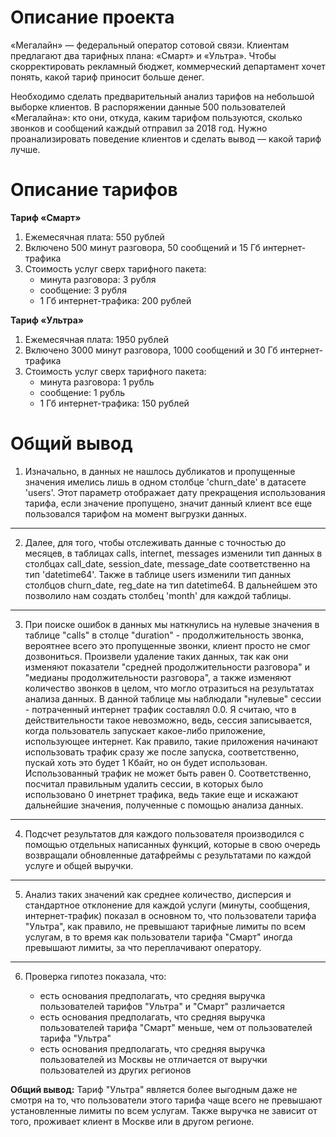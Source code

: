 # Описание проекта

«Мегалайн» — федеральный оператор сотовой связи. Клиентам предлагают два тарифных плана: «Смарт» и «Ультра». Чтобы скорректировать рекламный бюджет, коммерческий департамент хочет понять, какой тариф приносит больше денег.

Необходимо сделать предварительный анализ тарифов на небольшой выборке клиентов. В распоряжении данные 500 пользователей «Мегалайна»: кто они, откуда, каким тарифом пользуются, сколько звонков и сообщений каждый отправил за 2018 год. Нужно проанализировать поведение клиентов и сделать вывод — какой тариф лучше.

# Описание тарифов

**Тариф «Смарт»**

1. Ежемесячная плата: 550 рублей
2. Включено 500 минут разговора, 50 сообщений и 15 Гб интернет-трафика
3. Стоимость услуг сверх тарифного пакета:
    * минута разговора: 3 рубля
    * сообщение: 3 рубля
    * 1 Гб интернет-трафика: 200 рублей

**Тариф «Ультра»**

1. Ежемесячная плата: 1950 рублей
2. Включено 3000 минут разговора, 1000 сообщений и 30 Гб интернет-трафика
3. Стоимость услуг сверх тарифного пакета:
    * минута разговора: 1 рубль
    * сообщение: 1 рубль
    * 1 Гб интернет-трафика: 150 рублей
    
# Общий вывод

1. Изначально, в данных не нашлось дубликатов и пропущенные значения имелись лишь в одном столбце 'churn_date' в датасете 'users'. Этот параметр отображает дату прекращения использования тарифа, если значение пропущено, значит данный клиент все еще пользовался тарифом на момент выгрузки данных.

--------------------------------------------------------------------------

2. Далее, для того, чтобы отслеживать данные с точностью до месяцев, в таблицах calls, internet, messages изменили тип данных в столбцах call_date, session_date, message_date соответственно на тип 'datetime64'. Также в таблице users изменили тип данных столбцов churn_date, reg_date на тип datetime64. В дальнейшем это позволило нам создать столбец 'month' для каждой таблицы.

--------------------------------------------------------------------------

3. При поиске ошибок в данных мы наткнулись на нулевые значения в таблице "calls" в столце "duration" - продолжительность звонка, вероятнее всего это пропущенные звонки, клиент просто не смог дозвониться. Произвели удаление таких данных, так как они изменяют показатели "средней продолжительности разговора" и "медианы продолжительности разговора", а также изменяют количество звонков в целом, что могло отразиться на результатах анализа данных. В данной таблице мы наблюдали "нулевые" сессии - потраченный интернет трафик составлял 0.0. Я считаю, что в действительности такое невозможно, ведь, сессия записывается, когда пользователь запускает какое-либо приложение, использующее интернет. Как правило, такие приложения начинают использовать трафик сразу же после запуска, соответственно, пускай хоть это будет 1 Кбайт, но он будет использован. Использованный трафик не может быть равен 0. Соответственно, посчитал правильным удалить сессии, в которых было использовано 0 инетрнет трафика, ведь такие еще и искажают дальнейшие значения, полученные с помощью анализа данных.

--------------------------------------------------------------------------

4. Подсчет результатов для каждого пользователя производился с помощью отдельных написанных функций, которые в свою очередь возвращали обновленные датафреймы с результатами по каждой услуге и общей выручки.

--------------------------------------------------------------------------

5. Анализ таких значений как среднее количество, дисперсия и стандартное отклонение для каждой услуги (минуты, сообщения, интернет-трафик) показал в основном то, что пользователи тарифа "Ультра", как правило, не превышают тарифные лимиты по всем услугам, в то время как пользователи тарифа "Смарт" иногда превышают лимиты, за что переплачивают оператору.

--------------------------------------------------------------------------

6. Проверка гипотез показала, что:

    * есть основания предполагать, что средняя выручка пользователей тарифов "Ультра" и "Смарт" различается
    * есть основания предполагать, что средняя выручка пользователей тарифа "Смарт" меньше, чем от пользователей тарифа "Ультра"
    * есть основания предполагать, что средняя выручка пользователей из Москвы не отличается от выручки пользователей из других регионов
    
**Общий вывод:**
Тариф "Ультра" является более выгодным даже не смотря на то, что пользователи этого тарифа чаще всего не превышают установленные лимиты по всем услугам. Также выручка не зависит от того, проживает клиент в Москве или в другом регионе.
